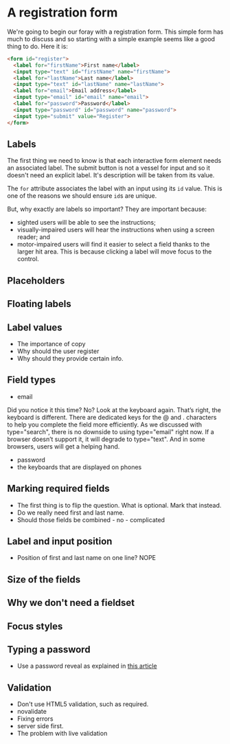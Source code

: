 # A registration form

We're going to begin our foray with a registration form. This simple form has much to discuss and so starting with a simple example seems like a good thing to do. Here it is:

```html
<form id="register">
  <label for="firstName">First name</label>
  <input type="text" id="firstName" name="firstName">
  <label for="lastName">Last name</label>
  <input type="text" id="lastName" name="lastName">	
  <label for="email">Email address</label>
  <input type="email" id="email" name="email">		
  <label for="password">Password</label>
  <input type="password" id="password" name="password">
  <input type="submit" value="Register">
</form>
```

## Labels

The first thing we need to know is that each interactive form element needs an associated label. The submit button is not a vessel for input and so it doesn't need an explicit label. It's description will be taken from its value.

The `for` attribute associates the label with an input using its `id` value. This is one of the reasons we should ensure `id`s are unique.

But, why exactly are labels so important? They are important because:

- sighted users will be able to see the instructions;
- visually-impaired users will hear the instructions when using a screen reader; and
- motor-impaired users will find it easier to select a field thanks to the larger hit area. This is because clicking a label will move focus to the control.

## Placeholders

## Floating labels

## Label values

- The importance of copy
- Why should the user register
- Why should they provide certain info.

## Field types

- email

Did you notice it this time? No? Look at the keyboard again. That’s right, the keyboard is different. There are dedicated keys for the @ and . characters to help you complete the field more efficiently. As we discussed with type="search", there is no downside to using type="email" right now. If a browser doesn’t support it, it will degrade to type="text". And in some browsers, users will get a helping hand.

- password
- the keyboards that are displayed on phones

## Marking required fields

- The first thing is to flip the question. What is optional. Mark that instead.
- Do we really need first and last name.
- Should those fields be combined - no - complicated

## Label and input position

- Position of first and last name on one line? NOPE

## Size of the fields

## Why we don't need a fieldset

## Focus styles

## Typing a password

- Use a password reveal as explained in [this article](https://medium.com/ux-ui-ia-case-studies/masked-passwords-security-questions-captcha-and-other-unusable-security-1f018ad01378#.w8ws8yo23)

## Validation

- Don't use HTML5 validation, such as required.
- novalidate
- Fixing errors
- server side first.
- The problem with live validation